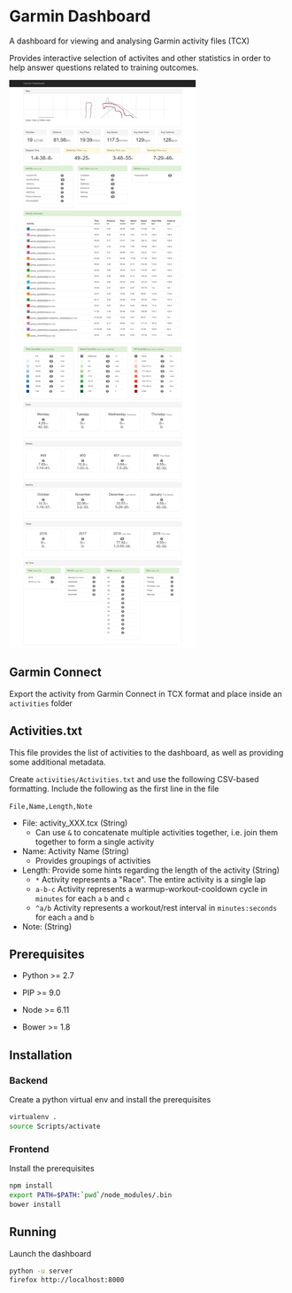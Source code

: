 # Garmin Dashboard

A dashboard for viewing and analysing Garmin activity files (TCX)

Provides interactive selection of activites and other statistics in order to help answer questions related to training outcomes.

![screenshot](https://github.com/dspinoz/garmin_dashboard/blob/master/wiki/screencapture.png)

## Garmin Connect

Export the activity from Garmin Connect in TCX format and place inside an `activities` folder

## Activities.txt

This file provides the list of activities to the dashboard, as well as providing some additional metadata.

Create `activities/Activities.txt` and use the following CSV-based formatting. Include the following as the first line in the file

`File,Name,Length,Note`

* File: activity_XXX.tcx (String)
  * Can use `&` to concatenate multiple activities together, i.e. join them together to form a single activity
* Name: Activity Name (String)
  * Provides groupings of activities 
* Length: Provide some hints regarding the length of the activity (String)
  * `*` Activity represents a "Race". The entire activity is a single lap
  * `a-b-c` Activity represents a warmup-workout-cooldown cycle in `minutes` for each `a` `b` and `c`
  * `^a/b` Activity represents a workout/rest interval in `minutes:seconds` for each `a` and `b`
* Note: (String)

## Prerequisites

* Python >= 2.7
* PIP >= 9.0

* Node >= 6.11
* Bower >= 1.8

## Installation

### Backend

Create a python virtual env and install the prerequisites 

```bash
virtualenv .
source Scripts/activate
```

### Frontend

Install the prerequisites

```bash
npm install
export PATH=$PATH:`pwd`/node_modules/.bin
bower install
```

## Running

Launch the dashboard

```bash
python -u server
firefox http://localhost:8000
```
